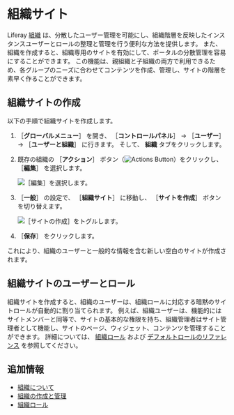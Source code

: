 # 組織サイト

Liferay [組織](./understanding-organizations.md) は、分散したユーザー管理を可能にし、組織階層を反映したインスタンスユーザーとロールの整理と管理を行う便利な方法を提供します。 また、組織を作成すると、組織専用のサイトを有効にして、ポータルの分散管理を容易にすることができます。 この機能は、親組織と子組織の両方で利用できるため、各グループのニーズに合わせてコンテンツを作成、管理し、サイトの階層を素早く作ることができます。

<a name="creating-an-organization-site" />

## 組織サイトの作成

以下の手順で組織サイトを作成します。

1. ［**グローバルメニュー**］ を開き、 ［**コントロールパネル**］ &rarr; ［**ユーザー**］ &rarr; ［**ユーザーと組織**］ に行きます。 そして、 **組織** タブをクリックします。

1. 既存の組織の ［**アクション**］ ボタン（![Actions Button](../../images/icon-actions.png)）をクリックし、 ［**編集**］ を選択します。

    ![［編集］を選択します。](./organization-sites/images/01.png)

1. ［**一般**］ の設定で、 ［**組織サイト**］ に移動し、 ［**サイトを作成**］ ボタンを切り替えます。

    ![［サイトの作成］をトグルします。](./organization-sites/images/02.png)

1. ［**保存**］ をクリックします。

これにより、組織のユーザーと一般的な情報を含む新しい空白のサイトが作成されます。

<a name="organization-site-users-and-roles" />

## 組織サイトのユーザーとロール

組織サイトを作成すると、組織のユーザーは、組織ロールに対応する暗黙のサイトロールが自動的に割り当てられます。 例えば、組織ユーザーは、機能的にはサイトメンバーと同等で、サイトの基本的な権限を持ち、組織管理者はサイト管理者として機能し、サイトのページ、ウィジェット、コンテンツを管理することができます。 詳細については、 [組織ロール](./organization-roles.md) および [デフォルトロールのリファレンス](../roles-and-permissions/default-roles-reference.md#organization-roles) を参照してください。

<a name="additional-information" />

## 追加情報

* [組織について](./understanding-organizations.md)
* [組織の作成と管理](./creating-and-managing-organizations.md)
* [組織ロール](./organization-roles.md)
